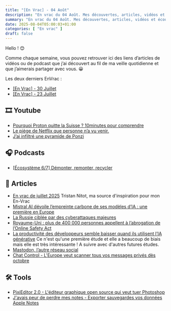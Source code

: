 ```yaml
---
title: "[En Vrac] - 04 Août"
description: "En vrac du 04 Août. Mes découvertes, articles, vidéos et écoute qui m'ont intéressé et que je veux partager."
summary: "En vrac du 04 Août. Mes découvertes, articles, vidéos et écoute qui m'ont intéressé et que je veux partager."
date: 2025-08-04T05:00:03+01:00
categories: [ "En vrac" ]
draft: false
---
```


Hello ! 😊

Comme chaque semaine, vous pouvez retrouver ici des liens d’articles de vidéos ou de podcast que j’ai découvert au fil de ma veille quotidienne et que j’aimerais partager avec vous. 😀

Les deux derniers EnVrac :
- [[En Vrac] - 30 Juillet](https://blog.victorprouff.fr/en-vracs/2025-07-30-envrac/)
- [[En Vrac] - 23 Juillet](https://blog.victorprouff.fr/en-vracs/2025-07-23-envrac/)


## 🎞️ Youtube
- [Pourquoi Proton quitte la Suisse ? 10minutes pour comprendre](https://www.youtube.com/watch?v=-pSdE6jjdG0)
- [Le piège de Netflix que personne n’a vu venir.](https://www.youtube.com/watch?v=DbzFtrqehtc)
- [J’ai infiltré une pyramide de Ponzi](https://www.youtube.com/watch?v=90QU1zK6kM4)


## 🎧 Podcasts
- [[Écosystème 6/7] Démonter, remonter, recycler](https://next.ink/podcast/ecosysteme-6-7-demonter-remonter-recycler/)


## 📖 Articles
- [En vrac de juillet 2025](https://www.standblog.org/blog/post/2025/07/29/En-vrac-de-juillet-2025) Tristan Nitot, ma source d'inspiration pour mon En-Vrac
- [Mistral AI dévoile l’empreinte carbone de ses modèles d’IA : une première en Europe](https://www.blog-nouvelles-technologies.fr/334812/mistral-ai-empreinte-carbone-ia-durable/)
- [La Russie ciblée par des cyberattaques majeures](https://next.ink/194119/la-russie-ciblee-par-des-cyberattaques-majeures/)
- [Royaume-Uni : plus de 400 000 personnes appellent à l’abrogation de l’Online Safety Act](https://next.ink/194130/royaume-uni-plus-de-400-000-personnes-appellent-a-labrogation-de-lonline-safety-act/)
- [La productivité des développeurs semble baisser quand ils utilisent l’IA générative](https://next.ink/192648/la-productivite-des-developpeurs-semble-baisser-quand-ils-utilisent-lia-generative/) Ce n'est qu'une première étude et elle a beaucoup de biais mais elle est très intéressante ! A suivre avec d'autres futures études.
- [Mastodon, l’autre réseau social](https://restez-curieux.ovh/2025/08/03/mastodon-lautre-reseau-social/)
- [Chat Control - L'Europe veut scanner tous vos messages privés dès octobre](https://korben.info/chat-control-europe-scan-messages.html)


## 🛠️ Tools
- [PixiEditor 2.0 - L'éditeur graphique open source qui veut tuer Photoshop](https://korben.info/pixieditor-editeur-graphique-open-source-veut.html)
- [J'avais peur de perdre mes notes - Exporter sauvegardes vos données Apple Notes](https://korben.info/backup-sauvegarde-apple-notes.html)

